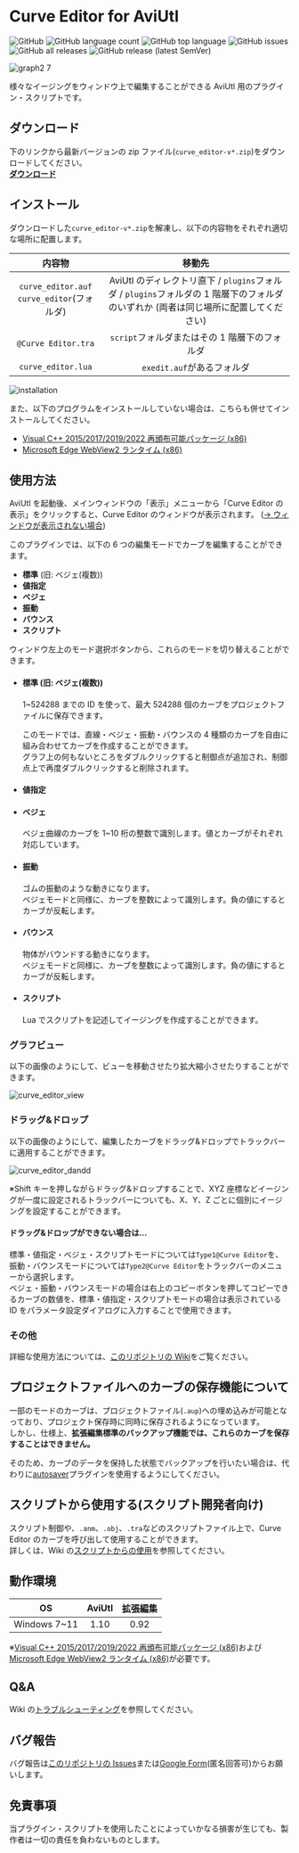 # Curve Editor for AviUtl

![GitHub](https://img.shields.io/github/license/mimaraka/aviutl-plugin-curve_editor)
![GitHub language count](https://img.shields.io/github/languages/count/mimaraka/aviutl-plugin-curve_editor)
![GitHub top language](https://img.shields.io/github/languages/top/mimaraka/aviutl-plugin-curve_editor)
![GitHub issues](https://img.shields.io/github/issues/mimaraka/aviutl-plugin-curve_editor)
![GitHub all releases](https://img.shields.io/github/downloads/mimaraka/aviutl-plugin-curve_editor/total)
![GitHub release (latest SemVer)](https://img.shields.io/github/v/release/mimaraka/aviutl-plugin-curve_editor)

![graph2 7](https://user-images.githubusercontent.com/106879397/215339739-e6b130bf-41a5-421a-8f8a-7dc2b12e647d.png)

様々なイージングをウィンドウ上で編集することができる AviUtl 用のプラグイン・スクリプトです。

## ダウンロード

下のリンクから最新バージョンの zip ファイル(`curve_editor-v*.zip`)をダウンロードしてください。  
[**ダウンロード**](https://github.com/mimaraka/aviutl-plugin-curve_editor/releases/latest)

## インストール

ダウンロードした`curve_editor-v*.zip`を解凍し、以下の内容物をそれぞれ適切な場所に配置します。

|                     内容物                     |                                                                 移動先                                                                  |
| :--------------------------------------------: | :-------------------------------------------------------------------------------------------------------------------------------------: |
| `curve_editor.auf`<br>`curve_editor`(フォルダ) | AviUtl のディレクトリ直下 / `plugins`フォルダ / `plugins`フォルダの 1 階層下のフォルダ<br>のいずれか (両者は同じ場所に配置してください) |
|              `@Curve Editor.tra`               |                                              `script`フォルダまたはその 1 階層下のフォルダ                                              |
|               `curve_editor.lua`               |                                                       `exedit.auf`があるフォルダ                                                        |

![installation](https://github.com/user-attachments/assets/8edff440-b22f-45fc-a930-cac3285cd805)

また、以下のプログラムをインストールしていない場合は、こちらも併せてインストールしてください。

- [Visual C++ 2015/2017/2019/2022 再頒布可能パッケージ (x86)](https://aka.ms/vs/17/release/vc_redist.x86.exe)
- [Microsoft Edge WebView2 ランタイム (x86)](https://developer.microsoft.com/ja-jp/microsoft-edge/webview2/?form=MA13LH)

## 使用方法

AviUtl を起動後、メインウィンドウの「表示」メニューから「Curve Editor の表示」をクリックすると、Curve Editor のウィンドウが表示されます。 ([→ ウィンドウが表示されない場合](https://github.com/mimaraka/aviutl-plugin-curve_editor/wiki/%E3%83%88%E3%83%A9%E3%83%96%E3%83%AB%E3%82%B7%E3%83%A5%E3%83%BC%E3%83%86%E3%82%A3%E3%83%B3%E3%82%B0))

このプラグインでは、以下の 6 つの編集モードでカーブを編集することができます。

- **標準** (旧: ベジェ(複数))
- **値指定**
- **ベジェ**
- **振動**
- **バウンス**
- **スクリプト**

ウィンドウ左上のモード選択ボタンから、これらのモードを切り替えることができます。

- #### 標準 (旧: ベジェ(複数))

  1~524288 までの ID を使って、最大 524288 個のカーブをプロジェクトファイルに保存できます。

  このモードでは、直線・ベジェ・振動・バウンスの 4 種類のカーブを自由に組み合わせてカーブを作成することができます。  
   グラフ上の何もないところをダブルクリックすると制御点が追加され、制御点上で再度ダブルクリックすると削除されます。

- #### 値指定

- #### ベジェ

  ベジェ曲線のカーブを 1~10 桁の整数で識別します。値とカーブがそれぞれ対応しています。

- #### 振動

  ゴムの振動のような動きになります。  
   ベジェモードと同様に、カーブを整数によって識別します。負の値にするとカーブが反転します。

- #### バウンス

  物体がバウンドする動きになります。  
   ベジェモードと同様に、カーブを整数によって識別します。負の値にするとカーブが反転します。

- #### スクリプト
  Lua でスクリプトを記述してイージングを作成することができます。

### グラフビュー

以下の画像のようにして、ビューを移動させたり拡大縮小させたりすることができます。

![curve_editor_view](https://user-images.githubusercontent.com/106879397/208283665-2d22b1f4-3672-4c0c-a8b2-7b1d718b67c6.gif)

### ドラッグ&ドロップ

以下の画像のようにして、編集したカーブをドラッグ&ドロップでトラックバーに適用することができます。

![curve_editor_dandd](https://user-images.githubusercontent.com/106879397/208283022-ed88a2d9-66e0-41bb-8244-92a8adebc1db.gif)

※Shift キーを押しながらドラッグ&ドロップすることで、XYZ 座標などイージングが一度に設定されるトラックバーについても、X、Y、Z ごとに個別にイージングを設定することができます。

#### ドラッグ&ドロップができない場合は…

標準・値指定・ベジェ・スクリプトモードについては`Type1@Curve Editor`を、振動・バウンスモードについては`Type2@Curve Editor`をトラックバーのメニューから選択します。  
ベジェ・振動・バウンスモードの場合は右上のコピーボタンを押してコピーできるカーブの数値を、標準・値指定・スクリプトモードの場合は表示されている ID をパラメータ設定ダイアログに入力することで使用できます。

### その他

詳細な使用方法については、[このリポジトリの Wiki](https://github.com/mimaraka/aviutl-plugin-curve_editor/wiki)をご覧ください。

## プロジェクトファイルへのカーブの保存機能について

一部のモードのカーブは、プロジェクトファイル(`.aup`)への埋め込みが可能となっており、プロジェクト保存時に同時に保存されるようになっています。  
しかし、仕様上、**拡張編集標準のバックアップ機能では、これらのカーブを保存することはできません。**

そのため、カーブのデータを保持した状態でバックアップを行いたい場合は、代わりに[autosaver](https://github.com/epi5131/autosaver)プラグインを使用するようにしてください。

## スクリプトから使用する(スクリプト開発者向け)

スクリプト制御や、`.anm`、`.obj`、`.tra`などのスクリプトファイル上で、Curve Editor のカーブを呼び出して使用することができます。  
詳しくは、Wiki の[スクリプトからの使用](https://github.com/mimaraka/aviutl-plugin-curve_editor/wiki/%E3%82%B9%E3%82%AF%E3%83%AA%E3%83%97%E3%83%88%E3%81%8B%E3%82%89%E3%81%AE%E4%BD%BF%E7%94%A8)を参照してください。

## 動作環境

|      OS      | AviUtl | 拡張編集 |
| :----------: | :----: | :------: |
| Windows 7~11 |  1.10  |   0.92   |

※[Visual C++ 2015/2017/2019/2022 再頒布可能パッケージ (x86)](https://aka.ms/vs/17/release/vc_redist.x86.exe)および[Microsoft Edge WebView2 ランタイム (x86)](https://developer.microsoft.com/ja-jp/microsoft-edge/webview2/?form=MA13LH)が必要です。

## Q&A

Wiki の[トラブルシューティング](https://github.com/mimaraka/aviutl-plugin-curve_editor/wiki/%E3%83%88%E3%83%A9%E3%83%96%E3%83%AB%E3%82%B7%E3%83%A5%E3%83%BC%E3%83%86%E3%82%A3%E3%83%B3%E3%82%B0)を参照してください。

## バグ報告

バグ報告は[このリポジトリの Issues](https://github.com/mimaraka/aviutl-plugin-curve_editor/issues)または[Google Form](https://forms.gle/mhv96DSYVhhKPkYQ8)(匿名回答可)からお願いします。

## 免責事項

当プラグイン・スクリプトを使用したことによっていかなる損害が生じても、製作者は一切の責任を負わないものとします。
